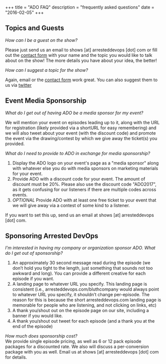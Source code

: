 +++
title = "ADO FAQ"
description = "frequently asked questions"
date = "2016-02-05"
+++

## Topics and Guests

*How can I be a guest on the show?*<br />

Please just send us an email to shows [at] arresteddevops [dot] com or fill out the [contact form](/) with your name and the topic you would like to talk about on the show! The more details you have about your idea, the better!

*How can I suggest a topic for the show?*<br />

Again, email or the [contact form](/) work great. You can also suggest them to us via [twitter](http://twitter.com/arresteddevops)

## Event Media Sponsorship

*What do I get out of having ADO be a media sponsor for my event?*<br />

We will mention your event on episodes leading up to it, along with the URL for registration (likely provided via a shortURL for easy remembering) and we will also tweet about your event (with the discount code) and promote the event via the drawing/contest by which we give away the ticket(s) you provided.

*What do I need to provide to ADO in exchange for media sponsorship?*<br />

1. Display the ADO logo on your event's page as a "media sponsor" along with whatever else you do with media sponsors on marketing materials for your event.
2. Provide ADO with a discount code for your event. The amount of discount must be 20%. Please also use the discount code "ADO2017", as it gets confusing for our listeners if there are multiple codes across events.
3. *OPTIONAL* Provide ADO with at least one free ticket to your event that we will give away via a contest of some kind to a listener.

If you want to set this up, send us an email at shows [at] arresteddevops [dot] com.

## Sponsoring Arrested DevOps
*I'm interested in having my company or organization sponsor ADO. What do I get out of sponsorship?*</br >

1. An approximately 30 second message read during the episode (we don’t hold you tight to the length, just something that sounds not too awkward and long). You can provide a different creative for each episode if you want.
2. A landing page to whatever URL you specify. This landing page is consistent (i.e., arresteddevops.com/bluthcompany would always point to whatever URL you specify, it shouldn’t change per-episode. The reason for this is because the short arresteddevops.com landing page is memorable for people who are listening, and not clicking on links, etc)
3. A thank you/shout out on the episode page on our site, including a banner if you would like.
4. A thank you/shout out tweet for each episode (and a thank you at the end of the episode)

*How much does sponsorship cost?*<br />
We provide single episode pricing, as well as 6 or 12 pack episode packages for a discounted rate. We also will discuss a per-conversion package with you as well. Email us at shows [at] arresteddevops [dot] com for details.
